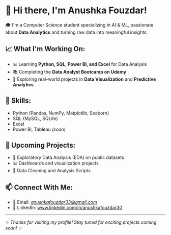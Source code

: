 # 👋 Hi there, I'm Anushka Fouzdar!

🎓 I'm a Computer Science student specializing in AI & ML, passionate about **Data Analytics** and turning raw data into meaningful insights.

## 📈 What I'm Working On:
- 📊 Learning **Python, SQL, Power BI, and Excel** for Data Analysis
- 📚 Completing the **Data Analyst Bootcamp on Udemy**
- 📝 Exploring real-world projects in **Data Visualization** and **Predictive Analytics**

## 📌 Skills:
- Python (Pandas, NumPy, Matplotlib, Seaborn)
- SQL (MySQL, SQLite)
- Excel
- Power BI, Tableau *(soon)*

## 🌱 Upcoming Projects:
- 🚀 Exploratory Data Analysis (EDA) on public datasets
- 📊 Dashboards and visualization projects
- 📂 Data Cleaning and Analysis Scripts

## 📫 Connect With Me:
- 📧 Email: *anushkafouzdar33@gmail.com*
- 📱 LinkedIn: www.linkedin.com/in/anushkafouzdar30

---

_✨ Thanks for visiting my profile! Stay tuned for exciting projects coming soon! ✨_
